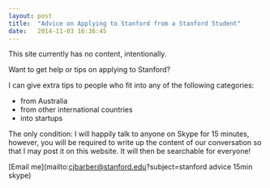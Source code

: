 ```yaml
---
layout: post
title:  "Advice on Applying to Stanford from a Stanford Student"
date:   2014-11-03 16:36:45
---
```


This site currently has no content, intentionally.

Want to get help or tips on applying to Stanford?

I can give extra tips to people who fit into any of the following categories:

 - from Australia
 - from other international countries
 - into startups

The only condition: I will happily talk to anyone on Skype for 15 minutes, however, you will be required to write up the content of our conversation so that I may post it on this website. It will then be searchable for everyone!

[Email me](mailto:cjbarber@stanford.edu?subject=stanford advice 15min skype)
